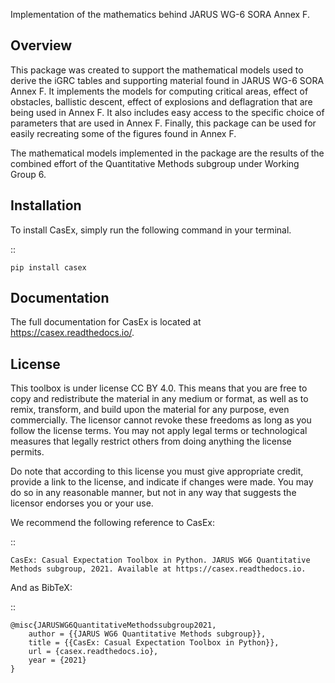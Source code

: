 Implementation of the mathematics behind JARUS WG-6 SORA Annex F.

Overview
--------
This package was created to support the mathematical models used to derive
the iGRC tables and supporting material found in JARUS WG-6 SORA Annex F.
It implements the models for computing critical areas, effect of obstacles,
ballistic descent, effect of explosions and deflagration that are being used
in Annex F. It also includes easy access to the specific choice of parameters
that are used in Annex F. Finally, this package can be used for easily recreating some of the figures found
in Annex F.

The mathematical models implemented in the package are the results of the
combined effort of the Quantitative Methods subgroup under Working Group 6.

Installation
------------
To install CasEx, simply run the following command in your terminal.

::

    pip install casex

Documentation
-------------
The full documentation for CasEx is located at https://casex.readthedocs.io/.

License
-------
This toolbox is under license CC BY 4.0. This means that you are free to copy and redistribute the material in any medium or format, as well as to remix, transform, and build upon the material
for any purpose, even commercially. The licensor cannot revoke these freedoms as long as you follow the license terms.
You may not apply legal terms or technological measures that legally restrict others from doing anything the license permits.

Do note that according to this license you must give appropriate credit, provide a link to the license, and indicate if changes were made. You may do so in any reasonable manner, but not in any way that suggests the licensor endorses you or your use.

We recommend the following reference to CasEx:

::

    CasEx: Casual Expectation Toolbox in Python. JARUS WG6 Quantitative Methods subgroup, 2021. Available at https://casex.readthedocs.io.

And as BibTeX:

::

    @misc{JARUSWG6QuantitativeMethodssubgroup2021,
        author = {{JARUS WG6 Quantitative Methods subgroup}},
        title = {{CasEx: Casual Expectation Toolbox in Python}},
        url = {casex.readthedocs.io},
        year = {2021}
    }



